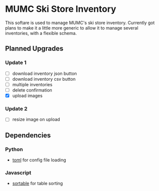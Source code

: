 # MUMC Ski Store Inventory

This softare is used to manage MUMC's ski store inventory. Currently
got plans to make it a little more generic to allow it to manage
several inventories, with a flexible schema. 

## Planned Upgrades

### Update 1

 - [ ] download inventory json button
 - [ ] download inventory csv button
 - [ ] multiple inventories
 - [ ] delete confirmation
 - [x] upload images

### Update 2
 - [ ] resize image on upload

## Dependencies


### Python

 + [toml](https://pypi.python.org/pypi/toml) for config file loading

### Javascript

 + [sortable](https://github.com/HubSpot/sortable) for table sorting
